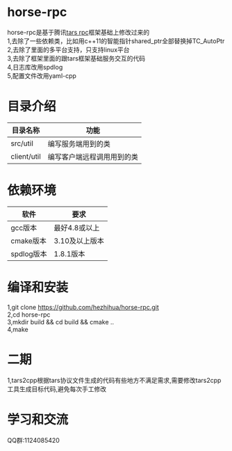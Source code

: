 # horse-rpc
horse-rpc是基于腾讯[tars rpc](https://github.com/TarsCloud/TarsCpp)框架基础上修改过来的  
1,去除了一些依赖类，比如用c++11的智能指针shared_ptr全部替换掉TC_AutoPtr  
2,去除了里面的多平台支持，只支持linux平台  
3,去除了框架里面的跟tars框架基础服务交互的代码  
4,日志库改用spdlog  
5,配置文件改用yaml-cpp

# 目录介绍
| 目录名称 | 功能 |
| ----- | ----- |
| src/util | 编写服务端用到的类 |
| client/util | 编写客户端远程调用用到的类 |

# 依赖环境
| 软件	 | 要求 |
| ----- | ----- |
| gcc版本 | 最好4.8或以上 |
| cmake版本 | 3.10及以上版本 |
| spdlog版本 | 1.8.1版本 |
# 编译和安装

1,git clone https://github.com/hezhihua/horse-rpc.git   
2,cd horse-rpc  
3,mkdir build && cd build && cmake ..  
4,make  

# 二期   
1,tars2cpp根据tars协议文件生成的代码有些地方不满足需求,需要修改tars2cpp工具生成目标代码,避免每次手工修改  


# 学习和交流
QQ群:1124085420  
